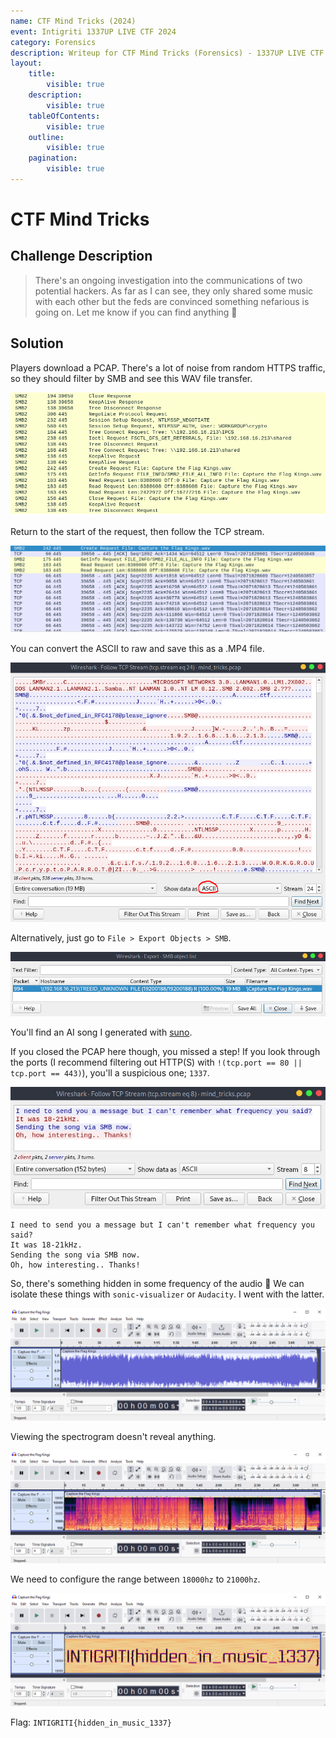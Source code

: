 ```yaml
---
name: CTF Mind Tricks (2024)
event: Intigriti 1337UP LIVE CTF 2024
category: Forensics
description: Writeup for CTF Mind Tricks (Forensics) - 1337UP LIVE CTF (2024) 💜
layout:
    title:
        visible: true
    description:
        visible: true
    tableOfContents:
        visible: true
    outline:
        visible: true
    pagination:
        visible: true
---
```


# CTF Mind Tricks

## Challenge Description

> There's an ongoing investigation into the communications of two potential hackers. As far as I can see, they only shared some music with each other but the feds are convinced something nefarious is going on. Let me know if you can find anything 🔎

## Solution

Players download a PCAP. There's a lot of noise from random HTTPS traffic, so they should filter by SMB and see this WAV file transfer.

![](./images/0.PNG)

Return to the start of the request, then follow the TCP stream.

![](./images/1.PNG)

You can convert the ASCII to raw and save this as a .MP4 file.

![](./images/2.PNG)

Alternatively, just go to `File > Export Objects > SMB`.

![](./images/3.PNG)

You'll find an AI song I generated with [suno](https://suno.com).

If you closed the PCAP here though, you missed a step! If you look through the ports (I recommend filtering out HTTP(S) with `!(tcp.port == 80 || tcp.port == 443)`), you'll a suspicious one; `1337`.

![](./images/4.PNG)


```
I need to send you a message but I can't remember what frequency you said?
It was 18-21kHz.
Sending the song via SMB now.
Oh, how interesting.. Thanks!
```


So, there's something hidden in some frequency of the audio 🤔 We can isolate these things with `sonic-visualizer` or `Audacity`. I went with the latter.

![](./images/5.PNG)

Viewing the spectrogram doesn't reveal anything.

![](./images/6.PNG)

We need to configure the range between `18000hz` to `21000hz`.

![](./images/7.PNG)

Flag: `INTIGRITI{hidden_in_music_1337}`
